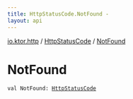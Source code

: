 ```yaml
---
title: HttpStatusCode.NotFound - 
layout: api
---
```


<div class='api-docs-breadcrumbs'><a href="../index.html">io.ktor.http</a> / <a href="index.html">HttpStatusCode</a> / <a href="./-not-found.html">NotFound</a></div>

# NotFound

<div class="signature"><code><span class="keyword">val </span><span class="identifier">NotFound</span><span class="symbol">: </span><a href="index.html"><span class="identifier">HttpStatusCode</span></a></code></div>
